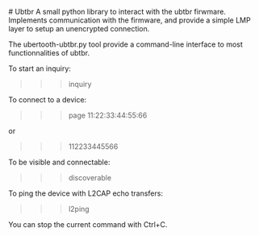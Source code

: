 # Ubtbr
A small python library to interact with the ubtbr firwmare.
Implements communication with the firmware, and provide a simple
LMP layer to setup an unencrypted connection.

The ubertooth-ubtbr.py tool provide a command-line interface to most functionnalities of ubtbr.

To start an inquiry:
>>> inquiry

To connect to a device:
>>> page 11:22:33:44:55:66

or 

>>> 112233445566

To be visible and connectable:

>>> discoverable

To ping the device with L2CAP echo transfers:

>>> l2ping

You can stop the current command with Ctrl+C.
